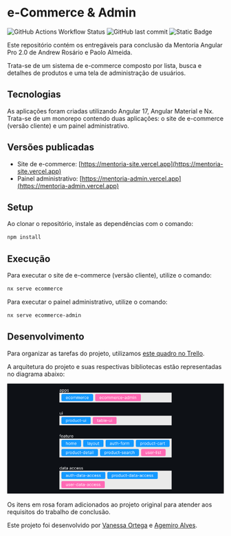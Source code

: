 # e-Commerce & Admin

![GitHub Actions Workflow Status](https://img.shields.io/github/actions/workflow/status/ortegavan/ecommerce-tcc/ci.yml) ![GitHub last commit](https://img.shields.io/github/last-commit/ortegavan/ecommerce-tcc) ![Static Badge](https://img.shields.io/badge/code_style-prettier-ff69b4)

Este repositório contém os entregáveis para conclusão da Mentoria Angular Pro 2.0 de Andrew Rosário e Paolo Almeida.

Trata-se de um sistema de e-commerce composto por lista, busca e detalhes de produtos e uma tela de administração de usuários.

## Tecnologias

As aplicações foram criadas utilizando Angular 17, Angular Material e Nx. Trata-se de um monorepo contendo duas aplicações: o site de e-commerce (versão cliente) e um painel administrativo.

## Versões publicadas

-   Site de e-commerce: [https://mentoria-site.vercel.app](https://mentoria-site.vercel.app)
-   Painel administrativo: [https://mentoria-admin.vercel.app](https://mentoria-admin.vercel.app)

## Setup

Ao clonar o repositório, instale as dependências com o comando:

```bash
npm install
```

## Execução

Para executar o site de e-commerce (versão cliente), utilize o comando:

```bash
nx serve ecommerce
```

Para executar o painel administrativo, utilize o comando:

```bash
nx serve ecommerce-admin
```

## Desenvolvimento

Para organizar as tarefas do projeto, utilizamos [este quadro no Trello](https://trello.com/b/YTLXlro8/mentoria-angular).

A arquitetura do projeto e suas respectivas bibliotecas estão representadas no diagrama abaixo:

![Diagrama de arquitetura](./docs/diagram.png)

Os itens em rosa foram adicionados ao projeto original para atender aos requisitos do trabalho de conclusão.

Este projeto foi desenvolvido por [Vanessa Ortega](https://github.com/ortegavan) e [Agemiro Alves](https://github.com/agemiro).
